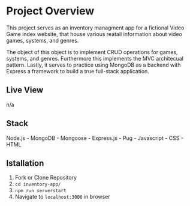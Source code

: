 Project Overview
========
 
This project serves as an inventory managment app for a fictional Video Game index website, that house various reatail information about video games, systems, and genres. 

The object of this object is to implement CRUD operations for games, systems, and genres. Furthermore this implements the MVC architecual pattern. Lastly, it serves to practice using MongoDB as a backend with Express a framework to build a true full-stack application.


Live View
---------
n/a

Stack
-----
Node.js - MongoDB - Mongoose - Express.js - Pug - Javascript - CSS - HTML

Istallation
-----------
  1. Fork or Clone Repository
  2. `cd inventory-app/`
  3. `npm run serverstart`
  4. Navigate to `localhost:3000` in browser
